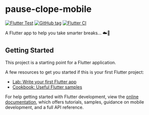 # pause-clope-mobile

[![Flutter Test](https://github.com/LaPauseClope/pause-clope-mobile/actions/workflows/dart.yml/badge.svg)](https://github.com/LaPauseClope/pause-clope-mobile/actions/workflows/dart.yml)
[![GitHub tag](https://img.shields.io/github/tag/LaPauseClope/pause-clope-mobile.svg)](https://github.com/LaPauseClope/pause-clope-mobile/tags)
[![Flutter CI](https://github.com/LaPauseClope/pause-clope-mobile/actions/workflows/flutter_ci.yaml/badge.svg)](https://github.com/LaPauseClope/pause-clope-mobile/actions/workflows/flutter_ci.yaml)


A Flutter app to help you take smarter breaks... ☁️🚬


## Getting Started

This project is a starting point for a Flutter application.

A few resources to get you started if this is your first Flutter project:

- [Lab: Write your first Flutter app](https://docs.flutter.dev/get-started/codelab)
- [Cookbook: Useful Flutter samples](https://docs.flutter.dev/cookbook)

For help getting started with Flutter development, view the
[online documentation](https://docs.flutter.dev/), which offers tutorials,
samples, guidance on mobile development, and a full API reference.

